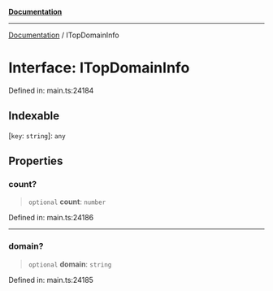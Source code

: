 [**Documentation**](../README.md)

***

[Documentation](../README.md) / ITopDomainInfo

# Interface: ITopDomainInfo

Defined in: main.ts:24184

## Indexable

\[`key`: `string`\]: `any`

## Properties

### count?

> `optional` **count**: `number`

Defined in: main.ts:24186

***

### domain?

> `optional` **domain**: `string`

Defined in: main.ts:24185
